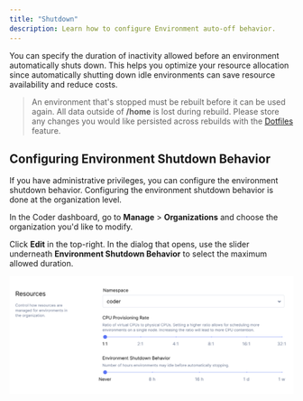 ```yaml
---
title: "Shutdown"
description: Learn how to configure Environment auto-off behavior.
---
```


You can specify the duration of inactivity allowed before an environment
automatically shuts down. This helps you optimize your resource allocation since
automatically shutting down idle environments can save resource availability and
reduce costs.

> An environment that's stopped must be rebuilt before it can be used again. All
> data outside of **/home** is lost during rebuild. Please store any changes you
> would like persisted across rebuilds with the
> [Dotfiles](../../environments/personalization.md) feature.

## Configuring Environment Shutdown Behavior

If you have administrative privileges, you can configure the environment
shutdown behavior. Configuring the environment shutdown behavior is done at the
organization level.

In the Coder dashboard, go to **Manage** > **Organizations** and choose the
organization you'd like to modify.

Click **Edit** in the top-right. In the dialog that opens, use the slider
underneath **Environment Shutdown Behavior** to select the maximum allowed
duration.

![Configure shutdown behavior](../../assets/env-shutdown.png)
